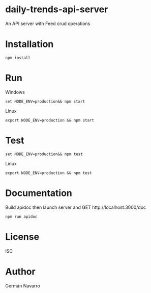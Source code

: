# daily-trends-api-server

An API server with Feed crud operations

# Installation

```
npm install
```

# Run

Windows

```
set NODE_ENV=production&& npm start
```

Linux

```
export NODE_ENV=production && npm start
```

# Test

```
set NODE_ENV=production&& npm test
```

Linux

```
export NODE_ENV=production && npm test
```

# Documentation

Build apidoc then launch server and GET http://localhost:3000/doc

```
npm run apidoc
```

# License

ISC

# Author

Germán Navarro